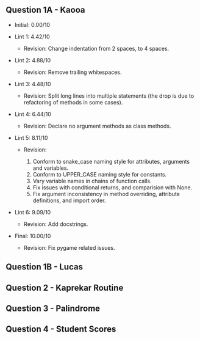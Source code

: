 ## Question 1A - Kaooa

- Initial: 0.00/10

- Lint 1: 4.42/10
  
  - Revision: Change indentation from 2 spaces, to 4 spaces.

- Lint 2: 4.88/10

  - Revision: Remove trailing whitespaces.

- Lint 3: 4.48/10

  - Revision: Split long lines into multiple statements (the drop is due to refactoring of methods in some cases).

- Lint 4: 6.44/10

  - Revision: Declare no argument methods as class methods.

- Lint 5: 8.11/10

  - Revision:

    1. Conform to snake_case naming style for attributes, arguments and variables.
    2. Conform to UPPER_CASE naming style for constants.
    3. Vary variable names in chains of function calls.
    4. Fix issues with conditional returns, and comparision with None.
    5. Fix argument inconsistency in method overriding, attribute definitions, and import order.

- Lint 6: 9.09/10

  - Revision: Add docstrings.

- Final: 10.00/10

  - Revision: Fix pygame related issues.

## Question 1B - Lucas

## Question 2 - Kaprekar Routine

## Question 3 - Palindrome

## Question 4 - Student Scores
